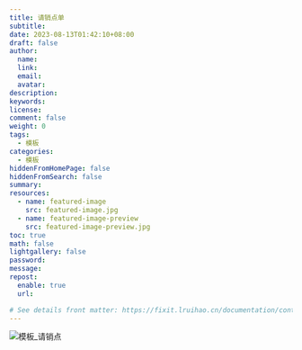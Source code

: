 ```yaml
---
title: 请销点单
subtitle:
date: 2023-08-13T01:42:10+08:00
draft: false
author:
  name:
  link:
  email:
  avatar:
description:
keywords:
license:
comment: false
weight: 0
tags:
  - 模板
categories:
  - 模板
hiddenFromHomePage: false
hiddenFromSearch: false
summary:
resources:
  - name: featured-image
    src: featured-image.jpg
  - name: featured-image-preview
    src: featured-image-preview.jpg
toc: true
math: false
lightgallery: false
password:
message:
repost:
  enable: true
  url:

# See details front matter: https://fixit.lruihao.cn/documentation/content-management/introduction/#front-matter
---
```


<!--more-->

![模板_请销点](https://i.miji.bid/2023/08/13/0e115c72adfcdef39509a80face7fb43.jpeg)